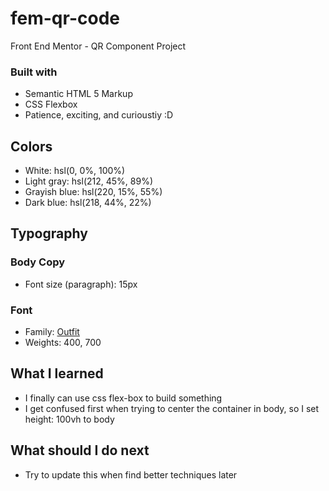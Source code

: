 # fem-qr-code
Front End Mentor - QR Component Project

### Built with

 - Semantic HTML 5 Markup
 - CSS Flexbox
 - Patience, exciting, and curioustiy :D

## Colors

- White: hsl(0, 0%, 100%)
- Light gray: hsl(212, 45%, 89%)
- Grayish blue: hsl(220, 15%, 55%)
- Dark blue: hsl(218, 44%, 22%)

## Typography

### Body Copy

- Font size (paragraph): 15px

### Font

- Family: [Outfit](https://fonts.google.com/specimen/Outfit)
- Weights: 400, 700

## What I learned

- I finally can use css flex-box to build something
- I get confused first when trying to center the container in body, so I set height: 100vh to body

## What should I do next

- Try to update this when find better techniques later

